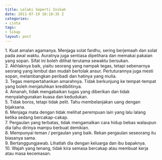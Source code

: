 ```yaml
---
title: Lelaki Seperti Inikah
date: 2011-07-19 10:18:35 Z
categories:
- cinta
tags:
- Sikap
layout: post
---
```


<p>1. Kuat amalan agamanya. Menjaga solat fardhu, sering berjemaah dan solat pada awal waktu. Auratnya juga sentiasa dipelihara dan memakai pakaian yang sopan. Sifat ini boleh dilihat terutama sewaktu bersukan.<br>
2. Akhlaknya baik, yiaitu seorang yang nampak tegas, tetapi sebenarnya seorang yang lembut dan mudah bertolak ansur. Pertuturannya juga mesti sopan, melambangkan peribadi dan hatinya yang mulia.<br>
3. Tegas mempertahankan amarahnya. Tidak berkunjung ke tempat-tempat yang boleh menjatuhkan kredibilitinya.<br>
4. Amanah, tidak mengabaikan tugas yang diberikan dan tidak menyalahgunakan kuasa dan kedudukan.<br>
5. Tidak boros, tetapi tidak pelit. Tahu membelanjakan uang dengan bijaksana.<span id="more-337"></span><br>
6. Menjaga mata dengan tidak melihat perempuan lain yang lalu lalang ketika sedang bercakap-cakap.<br>
7. Pergaulan yang terbatas, tidak mengamalkan cara hidup bebas walaupun dia tahu dirinya mampu berbuat demikian.<br>
8. Mempunyai teman / pergaulan yang baik. Rekan pergaulan seseorang itu biasanya sama.<br>
9. Bertanggungjawab. Lihatlah dia dengan keluarga dan ibu bapaknya.<br>
10. Wajah yang tenang, tidak kira semasa bercakap atau membuat kerja atau masa kecemasan.</p>